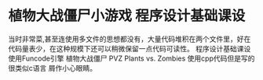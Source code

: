 # 植物大战僵尸小游戏 程序设计基础课设
当时非常菜,甚至连使用多文件的思想都没有，大量代码堆积在两个文件里，好在代码量表少，在这种规模下还可以稍微保留一点代码可读性。
程序设计基础课设 使用Funcode引擎 植物大战僵尸 PVZ Plants vs. Zombies 使用cpp代码但是写的很类似c语言 屑作小心眼睛。
